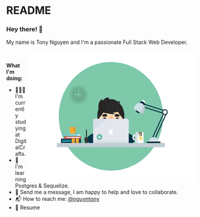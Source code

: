 # README

### Hey there! 🙂

My name is Tony Nguyen and I'm a passionate Full Stack Web Developer.

<img align="right" src="https://github.com/nguyntony/nguyntony/blob/main/hero.gif?raw=true" width="450" height="350">

<br>

**What I'm doing:**

-   🙇🏻‍♂️ I'm currently studying at DigitalCrafts.
-   📖 I'm learning Postgres & Sequelize.
-   💬 Send me a message, I am happy to help and love to collaborate.
-   📬 How to reach me: [@nguyntony](https://www.linkedin.com/in/nguyntony/)
-   📝 Resume
